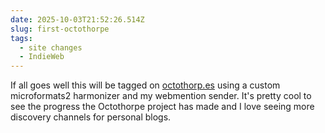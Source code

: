 ```yaml
---
date: 2025-10-03T21:52:26.514Z
slug: first-octothorpe
tags:
  - site changes
  - IndieWeb
---
```


If all goes well this will be tagged on [octothorp.es](https://octothorp.es/) using a custom microformats2 harmonizer and my webmention sender.
It's pretty cool to see the progress the Octothorpe project has made and I love seeing more discovery channels for personal blogs.

